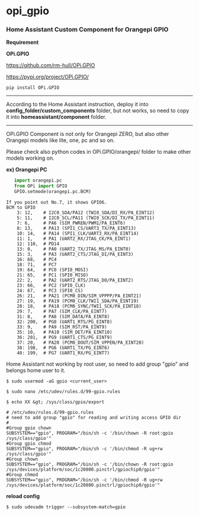 # opi_gpio
### Home Assistant Custom Component for Orangepi GPIO

**Requirement**

**OPi.GPIO**

https://github.com/rm-hull/OPi.GPIO

https://pypi.org/project/OPi.GPIO/

```
pip install OPi.GPIO 
```
-------------

According to the Home Assistant instruction, deploy it into **config_folder/custom_components** folder, but not works, so need to copy it into **homeassistant/component** folder.

-------------
OPi.GPIO Component is not only for Orangepi ZERO, but also other Orangepi models like lite, one, pc and so on. 

Please check also python codes in OPi.GPIO/orangepi/ folder to make other models working on.

**ex) Orangepi PC**
```python
   import orangepi.pc
   from OPi import GPIO
   GPIO.setmode(orangepi.pc.BCM)
```

```
If you point out No.7, it shows GPIO6.
BCM to GPIO
    3: 12,    # I2C0_SDA/PA12 (TWI0_SDA/DI_RX/PA_EINT12)
    5: 11,    # I2C0_SCL/PA11 (TWI0_SCK/DI_TX/PA_EINT11)
    7: 6,     # PA6 (SIM_PWREN/PWM1/PA_EINT6)
    8: 13,    # PA13 (SPI1_CS/UART3_TX/PA_EINT13)
    10: 14,   # PA14 (SPI1_CLK/UART3_RX/PA_EINT14)
    11: 1,    # PA1 (UART2_RX/JTAG_CK/PA_EINT1)
    12: 110,  # PD14
    13: 0,    # PA0 (UART2_TX/JTAG_MS/PA_EINT0)
    15: 3,    # PA3 (UART2_CTS/JTAG_DI/PA_EINT3)
    16: 68,   # PC4
    18: 71,   # PC7
    19: 64,   # PC0 (SPI0_MOSI)
    21: 65,   # PC1 (SPI0_MISO)
    22: 2,    # PA2 (UART2_RTS/JTAG_DO/PA_EINT2)
    23: 66,   # PC2 (SPI0_CLK)
    24: 67,   # PC3 (SPI0_CS)
    26: 21,   # PA21 (PCM0_DIN/SIM_VPPPP/PA_EINT21)
    27: 19,   # PA19 (PCM0_CLK/TWI1_SDA/PA_EINT19)
    28: 18,   # PA18 (PCM0_SYNC/TWI1_SCK/PA_EINT18)
    29: 7,    # PA7 (SIM_CLK/PA_EINT7)
    31: 8,    # PA8 (SIM_DATA/PA_EINT8)
    32: 200,  # PG8 (UART1_RTS/PG_EINT8)
    33: 9,    # PA9 (SIM_RST/PA_EINT9)
    35: 10,   # PA10 (SIM_DET/PA_EINT10)
    36: 201,  # PG9 (UART1_CTS/PG_EINT9)
    37: 20,   # PA20 (PCM0_DOUT/SIM_VPPEN/PA_EINT20)
    38: 198,  # PG6 (UART1_TX/PG_EINT6)
    40: 199,  # PG7 (UART1_RX/PG_EINT7)
```   

Home Assistant not working by root user, so need to add group "gpio" and belongs home user to it.

```
$ sudo usermod -aG gpio <current_user>
```

```
$ sudo nano /etc/udev/rules.d/99-gpio.rules
```

```
$ echo XX &gt; /sys/class/gpio/export
```

```
# /etc/udev/rules.d/99-gpio.rules
# need to add group "gpio" for reading and writing access GPIO dir
#
#Group gpio chown
SUBSYSTEM=="gpio", PROGRAM="/bin/sh -c '/bin/chown -R root:gpio /sys/class/gpio'"
#Group gpio chmod
SUBSYSTEM=="gpio", PROGRAM="/bin/sh -c '/bin/chmod -R ug+rw /sys/class/gpio'"
#Group chown
SUBSYSTEM=="gpio", PROGRAM="/bin/sh -c '/bin/chown -R root:gpio /sys/devices/platform/soc/1c20800.pinctrl/gpiochip0/gpio'"
#Group chmod
SUBSYSTEM=="gpio", PROGRAM="/bin/sh -c '/bin/chmod -R ug+rw /sys/devices/platform/soc/1c20800.pinctrl/gpiochip0/gpio'"

```
**reload config**
```
$ sudo udevadm trigger --subsystem-match=gpio
```
